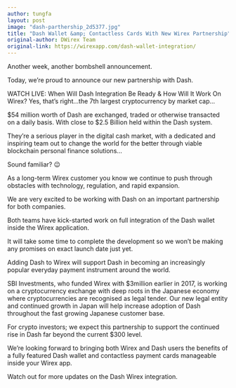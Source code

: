 ```yaml
---
author: tungfa
layout: post
image: "dash-parthership_2d5377.jpg"
title: "Dash Wallet &amp; Contactless Cards With New Wirex Partnership"
original-author: DWirex Team
original-link: https://wirexapp.com/dash-wallet-integration/
---
```


Another week, another bombshell announcement.

Today, we’re proud to announce our new partnership with Dash.


WATCH LIVE: When Will Dash Integration Be Ready & How Will It Work On Wirex?
Yes, that’s right…the 7th largest cryptocurrency by market cap…

$54 million worth of Dash are exchanged, traded or otherwise transacted on a daily basis. With close to $2.5 Billion held within the Dash system.

They’re a serious player in the digital cash market, with a dedicated and inspiring team out to change the world for the better through viable blockchain personal finance solutions…

Sound familiar? 😉

As a long-term Wirex customer you know we continue to push through obstacles with technology, regulation, and rapid expansion.

We are very excited to be working with Dash on an important partnership for both companies.

Both teams have kick-started work on full integration of the Dash wallet inside the Wirex application.

It will take some time to complete the development so we won’t be making any promises on exact launch date just yet.

Adding Dash to Wirex will support Dash in becoming an increasingly popular everyday payment instrument around the world.

SBI Investments, who funded Wirex with $3million earlier in 2017, is working on a cryptocurrency exchange with deep roots in the Japanese economy where cryptocurrencies are recognised as legal tender. Our new legal entity and continued growth in Japan will help increase adoption of Dash throughout the fast growing Japanese customer base.

For crypto investors; we expect this partnership to support the continued rise in Dash far beyond the current $300 level.

We’re looking forward to bringing both Wirex and Dash users the benefits of a fully featured Dash wallet and contactless payment cards manageable inside your Wirex app.

Watch out for more updates on the Dash Wirex integration.


